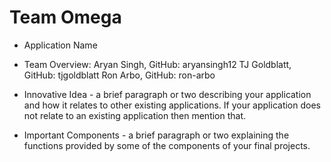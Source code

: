 # Team Omega

* Application Name

 * Team Overview: Aryan Singh, GitHub: aryansingh12 TJ Goldblatt, GitHub: tjgoldblatt Ron Arbo, GitHub: ron-arbo

* Innovative Idea - a brief paragraph or two describing your application and how it relates to other existing applications. If your application does not relate to an existing application then mention that.

* Important Components - a brief paragraph or two explaining the functions provided by some of the components of your final projects.
